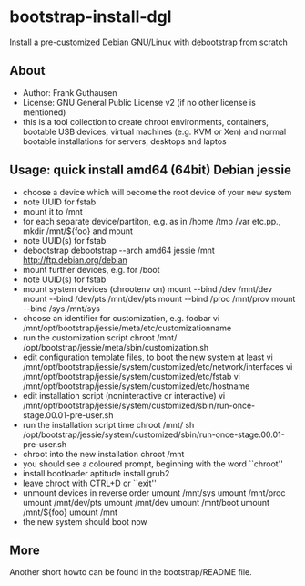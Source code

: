 # bootstrap-install-dgl
Install a pre-customized Debian GNU/Linux with debootstrap from scratch

## About

* Author: Frank Guthausen
* License: GNU General Public License v2 (if no other license is mentioned)
* this is a tool collection to create chroot environments, containers, bootable USB devices, virtual machines (e.g. KVM or Xen) and normal bootable installations for servers, desktops and laptos

## Usage: quick install amd64 (64bit) Debian jessie

* choose a device which will become the root device of your new system
* note UUID for fstab
* mount it to /mnt
* for each separate device/partiton, e.g. as in /home /tmp /var etc.pp., mkdir /mnt/${foo} and mount
* note UUID(s) for fstab
* debootstrap
 debootstrap --arch amd64 jessie /mnt http://ftp.debian.org/debian
* mount further devices, e.g. for /boot
* note UUID(s) for fstab
* mount system devices (chrootenv on)
 mount --bind /dev /mnt/dev
 mount --bind /dev/pts /mnt/dev/pts
 mount --bind /proc /mnt/prov
 mount --bind /sys /mnt/sys
* choose an identifier for customization, e.g. foobar
 vi /mnt/opt/bootstrap/jessie/meta/etc/customizationname
* run the customization script
 chroot /mnt/ /opt/bootstrap/jessie/meta/sbin/customization.sh
* edit configuration template files, to boot the new system at least
 vi /mnt/opt/bootstrap/jessie/system/customized/etc/network/interfaces
 vi /mnt/opt/bootstrap/jessie/system/customized/etc/fstab
 vi /mnt/opt/bootstrap/jessie/system/customized/etc/hostname
* edit installation script (noninteractive or interactive)
 vi /mnt/opt/bootstrap/jessie/system/customized/sbin/run-once-stage.00.01-pre-user.sh
* run the installation script
 time chroot /mnt/ sh /opt/bootstrap/jessie/system/customized/sbin/run-once-stage.00.01-pre-user.sh
* chroot into the new installation
 chroot /mnt
* you should see a coloured prompt, beginning with the word ``chroot''
* install bootloader
 aptitude install grub2
* leave chroot with CTRL+D or ``exit''
* unmount devices in reverse order
 umount /mnt/sys
 umount /mnt/proc
 umount /mnt/dev/pts
 umount /mnt/dev
 umount /mnt/boot
 umount /mnt/${foo}
 umount /mnt
* the new system should boot now

## More
Another short howto can be found in the bootstrap/README file.
